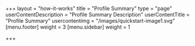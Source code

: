 +++
layout = "how-it-works"
title = "Profile Summary"
type = "page"
userContentDescription = "Profile Summary Description"
userContentTitle = "Profile Summary"
usercontentimg = "/images/quickstart-image1.svg"
[menu.footer]
weight = 3
[menu.sidebar]
weight = 1

+++
